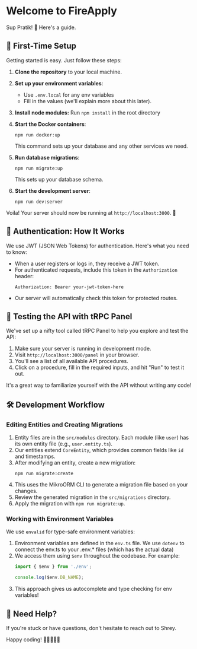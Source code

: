 # Welcome to FireApply

Sup Pratik! 👋 Here's a guide.

## 🚀 First-Time Setup

Getting started is easy. Just follow these steps:

1. **Clone the repository** to your local machine.

2. **Set up your environment variables**:
   - Use `.env.local` for any env variables
   - Fill in the values (we'll explain more about this later).

3. **Install node modules:** Run `npm install` in the root directory

3. **Start the Docker containers**:
   ```
   npm run docker:up
   ```
   This command sets up your database and any other services we need.

4. **Run database migrations**:
   ```
   npm run migrate:up
   ```
   This sets up your database schema.

5. **Start the development server**:
   ```
   npm run dev:server
   ```

Voila! Your server should now be running at `http://localhost:3000`. 🎉

## 🔐 Authentication: How It Works

We use JWT (JSON Web Tokens) for authentication. Here's what you need to know:

- When a user registers or logs in, they receive a JWT token.
- For authenticated requests, include this token in the `Authorization` header:
  ```
  Authorization: Bearer your-jwt-token-here
  ```
- Our server will automatically check this token for protected routes.

## 🧪 Testing the API with tRPC Panel

We've set up a nifty tool called tRPC Panel to help you explore and test the API:

1. Make sure your server is running in development mode.
2. Visit `http://localhost:3000/panel` in your browser.
3. You'll see a list of all available API procedures.
4. Click on a procedure, fill in the required inputs, and hit "Run" to test it out.

It's a great way to familiarize yourself with the API without writing any code!

## 🛠 Development Workflow

### Editing Entities and Creating Migrations

1. Entity files are in the `src/modules` directory. Each module (like `user`) has its own entity file (e.g., `user.entity.ts`).
2. Our entities extend `CoreEntity`, which provides common fields like `id` and timestamps.
3. After modifying an entity, create a new migration:
   ```
   npm run migrate:create
   ```
4. This uses the MikroORM CLI to generate a migration file based on your changes.
5. Review the generated migration in the `src/migrations` directory.
6. Apply the migration with `npm run migrate:up`.

### Working with Environment Variables

We use `envalid` for type-safe environment variables:

1. Environment variables are defined in the `env.ts` file. We use `dotenv` to connect the env.ts to your .env.* files (which has the actual data)
2. We access them using `$env` throughout the codebase. For example:
   ```typescript
   import { $env } from './env';
   
   console.log($env.DB_NAME);
   ```
3. This approach gives us autocomplete and type checking for env variables!

## 🤔 Need Help?

If you're stuck or have questions, don't hesitate to reach out to Shrey.

Happy coding! 🚀👩‍💻👨‍💻